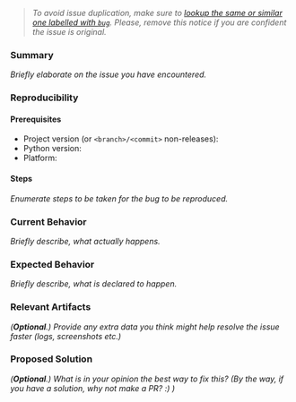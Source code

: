 [//]: # (Inspired by https://gitlab.com/gitlab-org/gitlab-ce/blob/9e1d8542533bf09623d790413ff2872921efda7e/.gitlab/issue_templates/Bug.md)

> *To avoid issue duplication, make sure to [lookup the same or similar one labelled with `bug`](https://github.com/webyneter/python-humble-utils/issues?q=label%3bug). 
Please, remove this notice if you are confident the issue is original.*

### Summary

*Briefly elaborate on the issue you have encountered.*


### Reproducibility

#### Prerequisites

* Project version (or `<branch>/<commit>` non-releases): 
* Python version: 
* Platform: 

#### Steps

*Enumerate steps to be taken for the bug to be reproduced.*


### Current Behavior

*Briefly describe, what actually happens.*


### Expected Behavior

*Briefly describe, what is declared to happen.*


### Relevant Artifacts

*(**Optional**.) Provide any extra data you think might help resolve the issue faster (logs, screenshots etc.)*


### Proposed Solution

*(**Optional**.) What is in your opinion the best way to fix this? (By the way, if you have a solution, why not make a PR? :) )*
